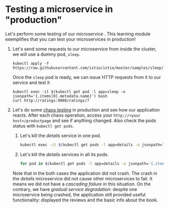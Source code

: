 # Testing a microservice in "production"

Let's perform some testing of our microservice . This learning module exemplifies that you can test your microservices in production!

1. Let's send some requests to our microservice from inside the cluster, we will use a dummy pod, `sleep`.
   ```
   kubectl apply -f https://raw.githubusercontent.com/istio/istio/master/samples/sleep/sleep.yaml
   ```

   Once the `sleep` pod is ready, we can issue HTTP requests from it to our service and test it
   ```
   kubectl exec -it $(kubectl get pod -l app=sleep -o jsonpath='{.items[0].metadata.name}') bash
   curl http://ratings:9080/ratings/7
   ```
1. Let's do some [chaos testing](http://www.boyter.org/2016/07/chaos-testing-engineering/) in production and see how our application reacts. After each chaos operation, access your `http://<your host>/productpage` and see if anything  changed. Also check the pods status with `kubectl get pods`.
   1. Let's kill the _details_ service in one pod.
      ```bash
      kubectl exec -it $(kubectl get pods -l app=details -o jsonpath='{.items[0].metadata.name}') -- pkill ruby
      ```
   2. Let's kill the _details_ services in all its pods.
      ```bash
      for pod in $(kubectl get pods -l app=details -o jsonpath='{.items[*].metadata.name}'); do echo killing  $pod; kubectl exec -it $pod -- pkill ruby; done
      ```
   Note that in the both cases the application did not crash. The crash in the _details_ microservice did not cause other microservices to fail. It means we did not have a _cascading failure_ in this situation. On the contrary, we have _gradual service degradation_: despite one microservice being crashed, the application still provided useful functionality: displayed the reviews and the basic info about the book.

